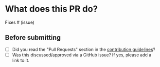 # What does this PR do?

Fixes # (issue)


## Before submitting
- [ ] Did you read the "Pull Requests" section in the [contribution guidelines](https://github.com/apsod/trustpipe/blob/main/CONTRIBUTING.md#pull-requests)?
- [ ] Was this discussed/approved via a GitHub issue? If yes, please add a link to it.
